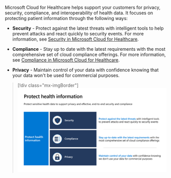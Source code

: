 Microsoft Cloud for Healthcare helps support your customers for privacy, security, compliance, and interoperability of health data. It focuses on protecting patient information through the following ways:

-   **Security** - Protect against the latest threats with intelligent tools to help prevent attacks and react quickly to security events. For more information, see [Security in Microsoft Cloud for Healthcare](/industry/healthcare/security-overview/?azure-portal=true).

-   **Compliance** - Stay up to date with the latest requirements with the most comprehensive set of cloud compliance offerings. For more information, see [Compliance in Microsoft Cloud for Healthcare](/industry/healthcare/compliance-overview/?azure-portal=true).

-   **Privacy** - Maintain control of your data with confidence knowing that your data won't be used for commercial purposes.

> [!div class="mx-imgBorder"]
> [![Diagram of how to protect health information.](../media/health-information.png)](../media/health-information.png#lightbox)
